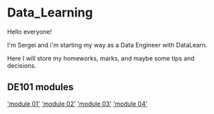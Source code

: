 # Data_Learning

Hello everyone!

I'm Sergei and i'm starting my way as a Data Engineer with DataLearn.

Here I will store my homeworks, marks, and maybe some tips and decisions.

## DE101 modules

['module 01'](/datalearn/de101/module01/)
['module 02'](/datalearn/de101/module02/)
['module 03'](/datalearn/de101/module03/)
['module 04'](/datalearn/de101/module04/)
